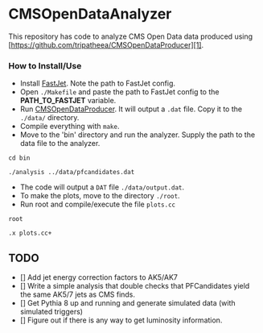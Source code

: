 # CMSOpenDataAnalyzer

This repository has code to analyze CMS Open Data data produced using [https://github.com/tripatheea/CMSOpenDataProducer][1].

### How to Install/Use
 - Install [FastJet][2]. Note the path to FastJet config. 
 - Open `./Makefile` and paste the path to FastJet config to the **PATH\_TO\_FASTJET** variable.
 - Run [CMSOpenDataProducer][3]. It will output a `.dat` file. Copy it to the `./data/` directory.
 - Compile everything with `make`.
 - Move to the 'bin' directory and run the analyzer. Supply the path to the data file to the analyzer. 

  ``cd bin``
   
   ``./analysis ../data/pfcandidates.dat``

 - The code will output a `DAT` file `./data/output.dat`.
 - To make the plots, move to the directory `./root`.
 - Run root and compile/execute the file `plots.cc`

  ``root ``

  ``.x plots.cc+`` 

## TODO
- [] Add jet energy correction factors to AK5/AK7
- [] Write a simple analysis that double checks that PFCandidates yield the same AK5/7 jets as CMS finds.
- [] Get Pythia 8 up and running and generate simulated data (with simulated triggers)
- [] Figure out if there is any way to get luminosity information.

[1]: https://github.com/tripatheea/CMSOpenDataProducer
  [2]: http://www.fastjet.fr/
  [3]: https://github.com/tripatheea/CMSOpenDataProducer